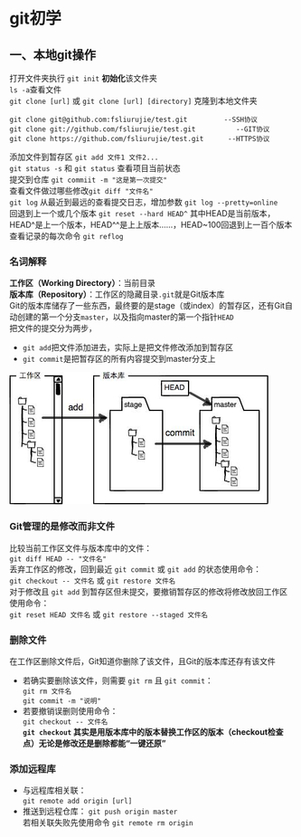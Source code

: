 # git初学

## 一、本地git操作

打开文件夹执行 `git init` **初始化**该文件夹  
`ls -a`查看文件  
`git clone [url]` 或 `git clone [url] [directory]` 克隆到本地文件夹  

```git
git clone git@github.com:fsliurujie/test.git         --SSH协议
git clone git://github.com/fsliurujie/test.git          --GIT协议
git clone https://github.com/fsliurujie/test.git      --HTTPS协议
```

添加文件到暂存区 `git add 文件1 文件2...`  
`git status -s` 和 `git status` 查看项目当前状态  
提交到仓库 `git commiit -m "这是第一次提交"`  
查看文件做过哪些修改`git diff "文件名"`  
`git log` 从最近到最远的查看提交日志，增加参数 `git log --pretty=online`  
回退到上一个或几个版本 `git reset --hard HEAD^` 其中HEAD是当前版本，HEAD^是上一个版本，HEAD^^是上上版本……，HEAD~100回退到上一百个版本  
查看记录的每次命令 `git reflog`  

### 名词解释

**工作区（Working Directory）**：当前目录  
**版本库（Repository）**：工作区的隐藏目录`.git`就是Git版本库  
Git的版本库储存了一些东西，最终要的是stage（或index）的暂存区，还有Git自动创建的第一个分支`master`，以及指向master的第一个指针`HEAD`  
把文件的提交分为两步，  

- `git add`把文件添加进去，实际上是把文件修改添加到暂存区
- `git commit`是把暂存区的所有内容提交到master分支上  

![0.jfif](./0.jfif "工作区和版本库")  

### Git管理的是修改而非文件  

比较当前工作区文件与版本库中的文件：  
 `git diff HEAD -- "文件名"`  
丢弃工作区的修改，回到最近 `git commit` 或 `git add` 的状态使用命令：  
 `git checkout -- 文件名` 或 `git restore 文件名`  
对于修改且 `git add` 到暂存区但未提交，要撤销暂存区的修改将修改放回工作区使用命令：  
 `git reset HEAD 文件名`  或 `git restore --staged 文件名`  

### 删除文件  

在工作区删除文件后，Git知道你删除了该文件，且Git的版本库还存有该文件  

- 若确实要删除该文件，则需要 `git rm` 且 `git commit`：  
 `git rm 文件名`  
 `git commit -m "说明"`  
- 若要撤销误删则使用命令：  
 `git checkout -- 文件名`  
**`git checkout` 其实是用版本库中的版本替换工作区的版本（checkout检查点）无论是修改还是删除都能“一键还原”**  

### 添加远程库  

- 与远程库相关联：  
`git remote add origin [url]`  
- 推送到远程仓库：
`git push origin master`  
若相关联失败先使用命令 `git remote rm origin`  

